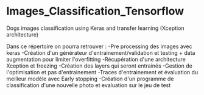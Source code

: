 # Images_Classification_Tensorflow
Dogs images classification using Keras and transfer learning (Xception architecture) 

Dans ce répertoire on pourra retrouver :
-Pre processing des images avec keras
-Création d'un générateur d'entrainement/validation et testing + data augmentation pour limiter l'overfitting
-Récupération d'une architecture Xception et freezing
-Création des layers qui seront entrainés
-Gestion de l'optimisation et pas d'entrainement
-Traces d'entrainement et évaluation du meilleur modèle avec Early stopping
-Création d'un programme de classification d'une nouvelle photo et evaluation sur le jeu de test


